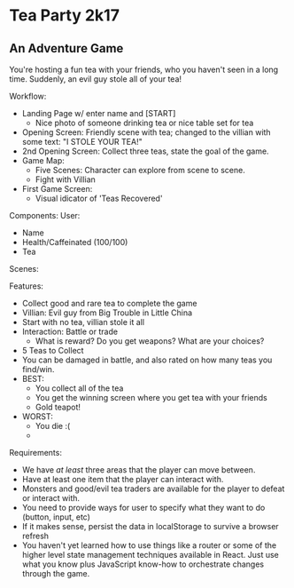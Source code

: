 # Tea Party 2k17
## An Adventure Game

You're hosting a fun tea with your friends, who you haven't seen in a long time. Suddenly, an evil guy stole all of your tea! 

Workflow:
- Landing Page w/ enter name and [START]
  * Nice photo of someone drinking tea or nice table set for tea
- Opening Screen: Friendly scene with tea; changed to the villian with some text: "I STOLE YOUR TEA!"
- 2nd Opening Screen: Collect three teas, state the goal of the game.
- Game Map:
  * Five Scenes: Character can explore from scene to scene.
  * Fight with Villian
- First Game Screen:
  * Visual idicator of 'Teas Recovered'

Components:
User:
  - Name
  - Health/Caffeinated (100/100)
  - Tea

Scenes: 

Features:
- Collect good and rare tea to complete the game
- Villian: Evil guy from Big Trouble in Little China
- Start with no tea, villian stole it all
- Interaction: Battle or trade
  - What is reward? Do you get weapons? What are your choices?
- 5 Teas to Collect
- You can be damaged in battle, and also rated on how many teas you find/win.
- BEST:
   - You collect all of the tea
   - You get the winning screen where you get tea with your friends
   - Gold teapot!
- WORST:
   - You die :(
   - 

Requirements:
- We have _at least_ three areas that the player can move between. 
- Have at least one item that the player can interact with.
- Monsters and good/evil tea traders are available for the player to defeat or interact with.
- You need to provide ways for user to specify what they want to do (button, input, etc) 
- If it makes sense, persist the data in localStorage to survive a browser refresh
- You haven't yet learned how to use things like a router or some of the higher level state management techniques available in React. Just use what you know plus JavaScript know-how to orchestrate changes through the game.